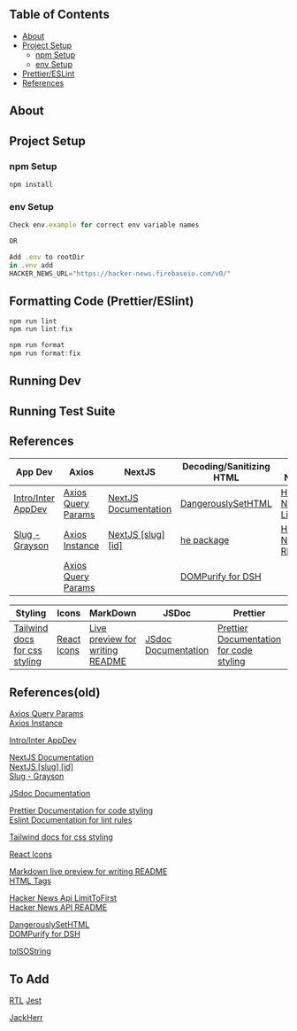 ## Table of Contents

- [About](#about)
- [Project Setup](#project-setup)
    + [npm Setup](#npm-setup)
  * [env Setup](#env-setup)
- [Prettier/ESLint](#pre-lint)
- [References](#references)

## About <a name="about"/>


## Project Setup <a name="project-setup"/>

### npm Setup <a name="npm-setup"/>
`npm install`

### env Setup <a name="env-setup"/>
```js
Check env.example for correct env variable names

OR

Add .env to rootDir
in .env add
HACKER_NEWS_URL="https://hacker-news.firebaseio.com/v0/"
```

## Formatting Code (Prettier/ESlint) <a name="pre-lint"/>

```js
npm run lint
npm run lint:fix
```

```js
npm run format
npm run format:fix
```

## Running Dev


## Running Test Suite


## References <a name="references"/>

| App Dev | Axios | NextJS | Decoding/Sanitizing HTML | Hacker News API | DateTime |
| ------- | ----- | ------ | ------------------------ | --------------- | -------- |
| [Intro/Inter AppDev](https://github.com/otago-polytechnic-bit-courses/ID608001-intermediate-app-dev-concepts) | [Axios Query Params](https://masteringjs.io/tutorials/axios/get-query-params)  | [NextJS Documentation](https://nextjs.org/docs) | [DangerouslySetHTML](https://react.dev/reference/react-dom/components/common#dangerously-setting-the-inner-html) | [Hacker News Api LimitToFirst](https://www.elliotsachs.com/how-to-limit-the-number-of-stories-returned-by-the-hacker-news-api/) | [toISOString](https://developer.mozilla.org/en-US/docs/Web/JavaScript/Reference/Global_Objects/Date/toISOString) |
| [Slug - Grayson]() | [Axios Instance](https://axios-http.com/docs/instance) | [NextJS [slug] [id]](https://nextjs.org/docs/pages/building-your-application/routing/dynamic-routes#catch-all-segments) | [he package](https://www.npmjs.com/package/he) | [Hacker News API README](https://github.com/HackerNews/API) |
| | [Axios Query Params](https://masteringjs.io/tutorials/axios/get-query-params) | | [DOMPurify for DSH](https://www.npmjs.com/package/isomorphic-dompurify) |

| Styling | Icons | MarkDown | JSDoc | Prettier | Eslint |
| ------- | ----- | -------- | ----- | -------- | ------ |
| [Tailwind docs for css styling](https://tailwindcss.com/docs/installation) | [React Icons](https://react-icons.github.io/react-icons/) | [Live preview for writing README](https://markdownlivepreview.com/) | [JSdoc Documentation](https://jsdoc.app/) | [Prettier Documentation for code styling](https://prettier.io/docs/en/) | [Eslint Documentation for lint rules](https://eslint.org/docs/latest/) |


## References(old)

[Axios Query Params](https://masteringjs.io/tutorials/axios/get-query-params)  
[Axios Instance](https://axios-http.com/docs/instance)

[Intro/Inter AppDev](https://github.com/otago-polytechnic-bit-courses/ID608001-intermediate-app-dev-concepts)

[NextJS Documentation](https://nextjs.org/docs)  
[NextJS [slug] [id]](https://nextjs.org/docs/pages/building-your-application/routing/dynamic-routes#catch-all-segments)  
[Slug - Grayson]()

[JSdoc Documentation](https://jsdoc.app/)

[Prettier Documentation for code styling](https://prettier.io/docs/en/)  
[Eslint Documentation for lint rules](https://eslint.org/docs/latest/)

[Tailwind docs for css styling](https://tailwindcss.com/docs/installation)

[React Icons](https://react-icons.github.io/react-icons/)

[Markdown live preview for writing README](https://markdownlivepreview.com/)  
[HTML Tags](https://www.w3schools.com/)

[Hacker News Api LimitToFirst](https://www.elliotsachs.com/how-to-limit-the-number-of-stories-returned-by-the-hacker-news-api/)  
[Hacker News API README](https://github.com/HackerNews/API)

[DangerouslySetHTML](https://react.dev/reference/react-dom/components/common#dangerously-setting-the-inner-html)  
[DOMPurify for DSH](https://www.npmjs.com/package/isomorphic-dompurify)

[toISOString](https://developer.mozilla.org/en-US/docs/Web/JavaScript/Reference/Global_Objects/Date/toISOString)


## To Add
[RTL](https://testing-library.com/docs/react-testing-library/intro/)
[Jest](https://jestjs.io/)

[JackHerr](https://www.youtube.com/@jherr)
